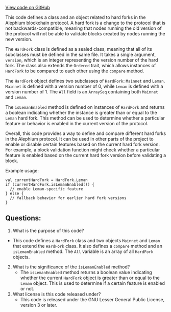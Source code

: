 [View code on GitHub](https://github.com/oxygenium/oxygenium/protocol/src/main/scala/org/oxygenium/protocol/model/HardFork.scala)

This code defines a class and an object related to hard forks in the Alephium blockchain protocol. A hard fork is a change to the protocol that is not backwards-compatible, meaning that nodes running the old version of the protocol will not be able to validate blocks created by nodes running the new version. 

The `HardFork` class is defined as a sealed class, meaning that all of its subclasses must be defined in the same file. It takes a single argument, `version`, which is an integer representing the version number of the hard fork. The class also extends the `Ordered` trait, which allows instances of `HardFork` to be compared to each other using the `compare` method. 

The `HardFork` object defines two subclasses of `HardFork`: `Mainnet` and `Leman`. `Mainnet` is defined with a version number of 0, while `Leman` is defined with a version number of 1. The `All` field is an `ArraySeq` containing both `Mainnet` and `Leman`. 

The `isLemanEnabled` method is defined on instances of `HardFork` and returns a boolean indicating whether the instance is greater than or equal to the `Leman` hard fork. This method can be used to determine whether a particular feature or behavior is enabled in the current version of the protocol. 

Overall, this code provides a way to define and compare different hard forks in the Alephium protocol. It can be used in other parts of the project to enable or disable certain features based on the current hard fork version. For example, a block validation function might check whether a particular feature is enabled based on the current hard fork version before validating a block. 

Example usage:
```
val currentHardFork = HardFork.Leman
if (currentHardFork.isLemanEnabled()) {
  // enable Leman-specific feature
} else {
  // fallback behavior for earlier hard fork versions
}
```
## Questions: 
 1. What is the purpose of this code?
   - This code defines a `HardFork` class and two objects `Mainnet` and `Leman` that extend the `HardFork` class. It also defines a `compare` method and an `isLemanEnabled` method. The `All` variable is an array of all `HardFork` objects.
2. What is the significance of the `isLemanEnabled` method?
   - The `isLemanEnabled` method returns a boolean value indicating whether the current `HardFork` object is greater than or equal to the `Leman` object. This is used to determine if a certain feature is enabled or not.
3. What license is this code released under?
   - This code is released under the GNU Lesser General Public License, version 3 or later.